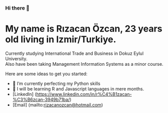 ### Hi there 👋

<h1>My name is Rızacan Özcan, 23 years old living in Izmir/Turkiye.</h1>
<p>Currently studying International Trade and Business in Dokuz Eylul University.
<br>Also have been taking Management Information Systems as a minor course.
</p>

Here are some ideas to get you started:

- 🔭 I’m currently perfecting my Python skills
- 🌱 I will be learning R and Javascript languages in mere months.
- [LinkedIn] (https://www.linkedin.com/in/r%C4%B1zacan-%C3%B6zcan-3949b71ba/)
- [Email] (mailto:rizacanozcan@hotmail.com)
